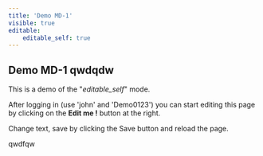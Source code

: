 ```yaml
---
title: 'Demo MD-1'
visible: true
editable:
    editable_self: true
---
```


## Demo MD-1 qwdqdw

This is a demo of the "<i>editable_self</i>" mode.

After logging in (use 'john' and 'Demo0123') you can start editing this page by clicking on the <b>Edit me !</b> button at the right.

Change text, save by clicking the Save button and reload the page.

qwdfqw